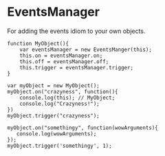 # EventsManager

For adding the events idiom to your own objects.

    function MyObject(){
        var eventsManager = new EventsManger(this);
        this.on = eventsManager.on;
        this.off = eventsManager.off;
        this.trigger = eventsManager.trigger;
    }

    var myObject = new MyObject();
    myObject.on("crazyness", function(){
        console.log(this); // MyObject;
        console.log("Crazyness!");
    })
    myObject.trigger("crazyness");

    myObject.on("somethingy", function(wowArguments){
       console.log(wowArguments);
    });
    myObject.trigger('somethingy', 1);
